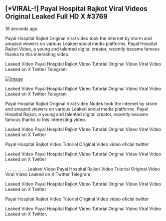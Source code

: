 ## [*VIRAL-!] Payal Hospital Rajkot Viral Videos Original Leaked Full HD X #3769

18 seconds ago

Payal Hospital Rajkot Original Viral video took the internet by storm and amazed viewers on various Leaked social media platforms. Payal Hospital Rajkot Video, a young and talented digital creator, recently became famous thanks to this interesting video.

Leaked Video Payal Hospital Rajkot Video Tutorial Original Video Viral Video Leaked on X Twitter Telegram

[![Image](https://github.com/user-attachments/assets/4baa9e90-ca7b-464e-852e-01bd4b43bc60)](https://happiness-bro.blogspot.com/2024/12/refhttpsviralvideotrending.html)

Leaked Video Payal Hospital Rajkot Video Tutorial Original Video Viral Video Leaked on X Twitter Telegram

Payal Hospital Rajkot Original Viral video Nudes took the internet by storm and amazed viewers on various Leaked social media platforms. Payal Hospital Rajkot, a young and talented digital creator, recently became famous thanks to this interesting video.

Leaked Video Payal Hospital Rajkot Video Tutorial Original Video Viral Video Leaked on X Twitter

Payal Hospital Rajkot Video Tutorial Original Video video oficial twitter

Leaked Video Payal Hospital Rajkot Video Tutorial Original Video Viral Video Leaked on X Twitter

. . . . . . . . . Leaked Video Payal Hospital Rajkot Video Tutorial Original Video Viral Video Leaked on X Twitter Telegram

Leaked Video Payal Hospital Rajkot Video Tutorial Original Video Viral Video Leaked on X Twitter

Payal Hospital Rajkot Video Tutorial Original Video video oficial twitter

Leaked Video Payal Hospital Rajkot Video Tutorial Original Video Viral Video Leaked on X Twitter.